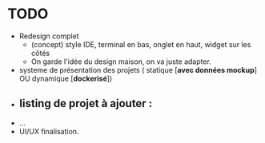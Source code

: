 # TODO

- Redesign complet
  - (concept) style IDE, terminal en bas, onglet en haut, widget sur les côtés
  - On garde l'idée du design maison, on va juste adapter.
- systeme de présentation des projets ( statique [**avec données mockup**] OU dynamique [**dockerisé**])
- listing de projet à ajouter : 
  - 
- ...
- UI/UX finalisation.